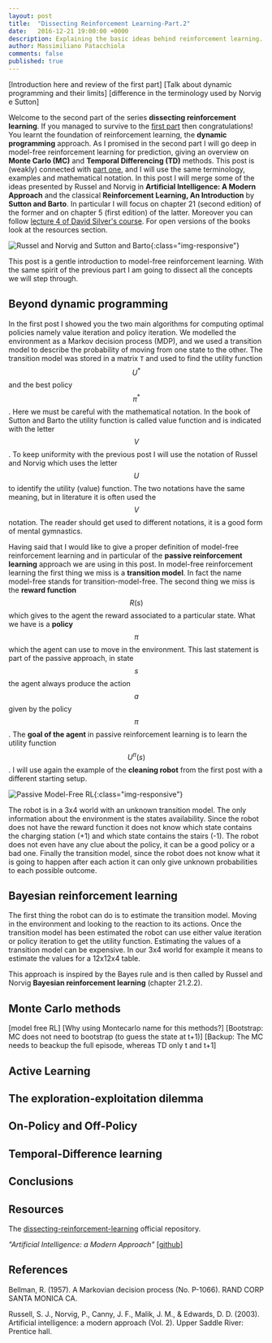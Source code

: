 ```yaml
---
layout: post
title:  "Dissecting Reinforcement Learning-Part.2"
date:   2016-12-21 19:00:00 +0000
description: Explaining the basic ideas behind reinforcement learning. In particular, Markov Decision Process, Bellman equation, Value iteration and Policy Iteration algorithms, policy iteration through linear algebra methods. It includes full working code written in Python.
author: Massimiliano Patacchiola
comments: false
published: true
---
```


[Introduction here and review of the first part]
[Talk about dynamic programming and their limits]
[difference in the terminology used by Norvig e Sutton]

Welcome to the second part of the series **dissecting reinforcement learning**. If you managed to survive to the [first part](https://mpatacchiola.github.io/blog/2016/12/09/dissecting-reinforcement-learning.html) then congratulations! You learnt the foundation of reinforcement learning, the **dynamic programming** approach.
As I promised in the second part I will go deep in model-free reinforcement learning for prediction, giving an overview on **Monte Carlo (MC)** and **Temporal Differencing (TD)** methods. This post is (weakly) connected with [part one](https://mpatacchiola.github.io/blog/2016/12/09/dissecting-reinforcement-learning.html), and I will use the same terminology, examples and mathematical notation.
In this post I will merge some of the ideas presented by Russel and Norvig in **Artificial Intelligence: A Modern Approach** and the classical **Reinforcement Learning, An Introduction** by **Sutton and Barto**. In particular I will focus on chapter 21 (second edition) of the former and on chapter 5 (first edition) of the latter. Moreover you can follow [lecture 4 of David Silver's course](https://www.youtube.com/watch?v=PnHCvfgC_ZA). For open versions of the books look at the resources section.

![Russel and Norvig and Sutton and Barto]({{site.baseurl}}/images/artificial_intelligence_a_modern_approach_reinforcement_learning_an_introduction.png){:class="img-responsive"}

This post is a gentle introduction to model-free reinforcement learning. With the same spirit of the previous part I am going to dissect all the concepts we will step through.

Beyond dynamic programming
--------------------------
In the first post I showed you the two main algorithms for computing optimal policies namely value iteration and policy iteration. We modelled the environment as a Markov decision process (MDP), and we used a transition model to describe the probability of moving from one state to the other. The transition model was stored in a matrix `T` and used to find the utility function $$ U^{*} $$ and the best policy $$ \pi^{*} $$. Here we must be careful with the mathematical notation. In the book of Sutton and Barto the utility function is called value function and is indicated with the letter $$ V $$. To keep uniformity with the previous post I will use the notation of Russel and Norvig which uses the letter $$ U $$ to identify the utility (value) function. The two notations have the same meaning, but in literature it is often used the $$ V $$ notation. The reader should get used to different notations, it is a good form of mental gymnastics. 

Having said that I would like to give a proper definition of model-free reinforcement learning and in particular of the **passive reinforcement learning** approach we are using in this post. In model-free reinforcement learning the first thing we miss is a **transition model**. In fact the name model-free stands for transition-model-free. The second thing we miss is the **reward function** $$ R(s) $$ which gives to the agent the reward associated to a particular state. What we have is a **policy** $$ \pi $$ which the agent can use to move in the environment. This last statement is part of the passive approach, in state $$ s $$ the agent always produce the action $$ a $$ given by the policy $$ \pi $$. The **goal of the agent** in passive reinforcement learning is to learn the utility function $$ U^{\pi}(s) $$. I will use again the example of the **cleaning robot** from the first post with a different starting setup. 

![Passive Model-Free RL]({{site.baseurl}}/images/reinforcement_learning_model_free_passive_simple_world.png){:class="img-responsive"}

The robot is in a 3x4 world with an unknown transition model. The only information about the environment is the states availability. Since the robot does not have the reward function it does not know which state contains the charging station (+1) and which state contains the stairs (-1). The robot does not even have any clue about the policy, it can be a good policy or a bad one. Finally the transition model, since the robot does not know what it is going to happen after each action it can only give unknown probabilities to each possible outcome. 

Bayesian reinforcement learning
-------------------------------
The first thing the robot can do is to estimate the transition model. Moving in the environment and looking to the reaction to its actions. Once the transition model has been estimated the robot can use either value iteration or policy iteration to get the utility function. Estimating the values of a transition model can be expensive. In our 3x4 world for example it means to estimate the values for a 12x12x4 table.

This approach is inspired by the Bayes rule and is then called by Russel and Norvig **Bayesian reinforcement learning** (chapter 21.2.2).

Monte Carlo methods
--------------------------
[model free RL]
[Why using Montecarlo name for this methods?]
[Bootstrap: MC does not need to bootstrap (to guess the state at t+1)]
[Backup: The MC needs to beackup the full episode, whereas TD only t and t+1]

Active Learning
---------------


The exploration-exploitation dilemma
------------------------------------


On-Policy and Off-Policy
------------------------

Temporal-Difference learning
---------------------------


Conclusions
-----------



Resources
----------

The [dissecting-reinforcement-learning](https://github.com/mpatacchiola/dissecting-reinforcement-learning) official repository.

*"Artificial Intelligence: a Modern Approach"* [[github]](https://github.com/aimacode)

References
------------

Bellman, R. (1957). A Markovian decision process (No. P-1066). RAND CORP SANTA MONICA CA.

Russell, S. J., Norvig, P., Canny, J. F., Malik, J. M., & Edwards, D. D. (2003). Artificial intelligence: a modern approach (Vol. 2). Upper Saddle River: Prentice hall.



